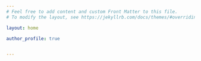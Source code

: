 ```yaml
---
# Feel free to add content and custom Front Matter to this file.
# To modify the layout, see https://jekyllrb.com/docs/themes/#overriding-theme-defaults

layout: home

author_profile: true


---
```

